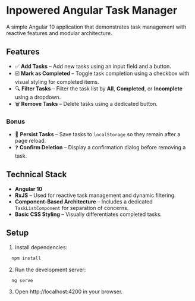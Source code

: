 # Inpowered Angular Task Manager

A simple Angular 10 application that demonstrates task management with reactive features and modular architecture.

## Features

- ✅ **Add Tasks** – Add new tasks using an input field and a button.
- ☑️ **Mark as Completed** – Toggle task completion using a checkbox with visual styling for completed items.
- 🔍 **Filter Tasks** – Filter the task list by **All**, **Completed**, or **Incomplete** using a dropdown.
- 🗑️ **Remove Tasks** – Delete tasks using a dedicated button.

### Bonus

- 💾 **Persist Tasks** – Save tasks to `localStorage` so they remain after a page reload.
- ❓ **Confirm Deletion** – Display a confirmation dialog before removing a task.

## Technical Stack

- **Angular 10**
- **RxJS** – Used for reactive task management and dynamic filtering.
- **Component-Based Architecture** – Includes a dedicated `TaskListComponent` for separation of concerns.
- **Basic CSS Styling** – Visually differentiates completed tasks.

## Setup

1. Install dependencies:

  ```bash
    npm install
  ```

2. Run the development server:
   
  ```bash
    ng serve
  ```

3. Open http://localhost:4200 in your browser.

